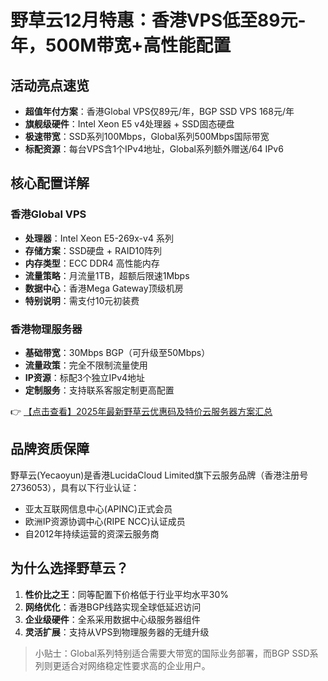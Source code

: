 # 野草云12月特惠：香港VPS低至89元-年，500M带宽+高性能配置

## 活动亮点速览
- **超值年付方案**：香港Global VPS仅89元/年，BGP SSD VPS 168元/年
- **旗舰级硬件**：Intel Xeon E5 v4处理器 + SSD固态硬盘
- **极速带宽**：SSD系列100Mbps，Global系列500Mbps国际带宽
- **标配资源**：每台VPS含1个IPv4地址，Global系列额外赠送/64 IPv6

## 核心配置详解
### 香港Global VPS
- **处理器**：Intel Xeon E5-269x-v4 系列
- **存储方案**：SSD硬盘 + RAID10阵列
- **内存类型**：ECC DDR4 高性能内存
- **流量策略**：月流量1TB，超额后限速1Mbps
- **数据中心**：香港Mega Gateway顶级机房
- **特别说明**：需支付10元初装费

### 香港物理服务器
- **基础带宽**：30Mbps BGP（可升级至50Mbps）
- **流量政策**：完全不限制流量使用
- **IP资源**：标配3个独立IPv4地址
- **定制服务**：支持联系客服定制更高配置

👉 [【点击查看】2025年最新野草云优惠码及特价云服务器方案汇总](https://bit.ly/yecaoyun)

## 品牌资质保障
野草云(Yecaoyun)是香港LucidaCloud Limited旗下云服务品牌（香港注册号2736053），具有以下行业认证：
- 亚太互联网信息中心(APINC)正式会员
- 欧洲IP资源协调中心(RIPE NCC)认证成员
- 自2012年持续运营的资深云服务商

## 为什么选择野草云？
1. **性价比之王**：同等配置下价格低于行业平均水平30%
2. **网络优化**：香港BGP线路实现全球低延迟访问
3. **企业级硬件**：全系采用数据中心级服务器组件
4. **灵活扩展**：支持从VPS到物理服务器的无缝升级

> 小贴士：Global系列特别适合需要大带宽的国际业务部署，而BGP SSD系列则更适合对网络稳定性要求高的企业用户。